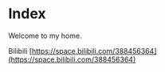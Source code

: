 # Index

Welcome to my home.

Bilibili   [https://space.bilibili.com/388456364](https://space.bilibili.com/388456364)

